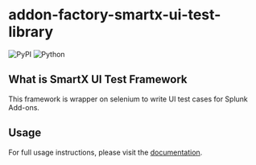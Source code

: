 # addon-factory-smartx-ui-test-library

![PyPI](https://img.shields.io/pypi/v/pytest-splunk-addon-ui-smartx)
![Python](https://img.shields.io/pypi/pyversions/pytest-splunk-addon-ui-smartx.svg)

## What is SmartX UI Test Framework

This framework is wrapper on selenium to write UI test cases for Splunk Add-ons.

## Usage

For full usage instructions, please visit the [documentation](https://splunk.github.io/addon-factory-smartx-ui-test-library).
